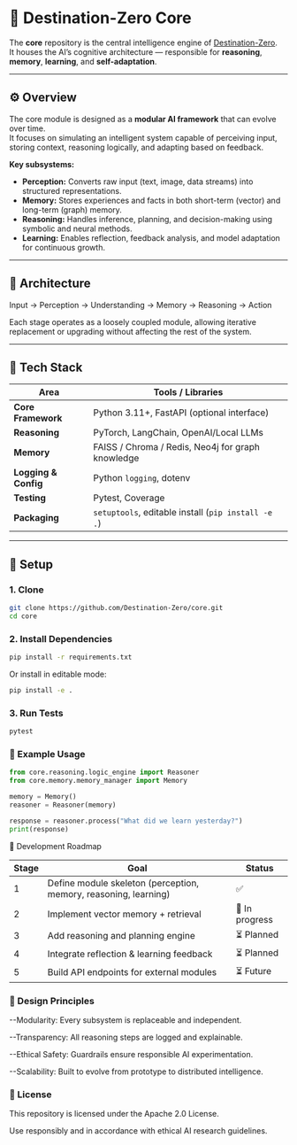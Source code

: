 # 🧠 Destination-Zero Core

The **core** repository is the central intelligence engine of [Destination-Zero](https://github.com/Destination-Zero).  
It houses the AI’s cognitive architecture — responsible for **reasoning**, **memory**, **learning**, and **self-adaptation**.

---

## ⚙️ Overview

The core module is designed as a **modular AI framework** that can evolve over time.  
It focuses on simulating an intelligent system capable of perceiving input, storing context, reasoning logically, and adapting based on feedback.

**Key subsystems:**
- **Perception:** Converts raw input (text, image, data streams) into structured representations.  
- **Memory:** Stores experiences and facts in both short-term (vector) and long-term (graph) memory.  
- **Reasoning:** Handles inference, planning, and decision-making using symbolic and neural methods.  
- **Learning:** Enables reflection, feedback analysis, and model adaptation for continuous growth.

---

## 🧩 Architecture

Input → Perception → Understanding → Memory → Reasoning → Action


Each stage operates as a loosely coupled module, allowing iterative replacement or upgrading without affecting the rest of the system.

---

## 🧰 Tech Stack

| Area | Tools / Libraries |
|------|--------------------|
| **Core Framework** | Python 3.11+, FastAPI (optional interface) |
| **Reasoning** | PyTorch, LangChain, OpenAI/Local LLMs |
| **Memory** | FAISS / Chroma / Redis, Neo4j for graph knowledge |
| **Logging & Config** | Python `logging`, dotenv |
| **Testing** | Pytest, Coverage |
| **Packaging** | `setuptools`, editable install (`pip install -e .`) |

---

## 🚀 Setup

### 1. Clone
```bash
git clone https://github.com/Destination-Zero/core.git
cd core
```

### 2. Install Dependencies
```bash
pip install -r requirements.txt
```
Or install in editable mode:
```bash
pip install -e .
```

### 3. Run Tests
```bash
pytest
```

### 🧪 Example Usage

```python
from core.reasoning.logic_engine import Reasoner
from core.memory.memory_manager import Memory

memory = Memory()
reasoner = Reasoner(memory)

response = reasoner.process("What did we learn yesterday?")
print(response)
```

🧭 Development Roadmap

| Stage | Goal                                                             | Status         |
| ----- | ---------------------------------------------------------------- | -------------- |
| 1     | Define module skeleton (perception, memory, reasoning, learning) | ✅              |
| 2     | Implement vector memory + retrieval                              | 🔧 In progress |
| 3     | Add reasoning and planning engine                                | ⏳ Planned      |
| 4     | Integrate reflection & learning feedback                         | ⏳ Planned      |
| 5     | Build API endpoints for external modules                         | ⏳ Future       |


### 🧩 Design Principles

--Modularity: Every subsystem is replaceable and independent.

--Transparency: All reasoning steps are logged and explainable.

--Ethical Safety: Guardrails ensure responsible AI experimentation.

--Scalability: Built to evolve from prototype to distributed intelligence.

### 📜 License

This repository is licensed under the Apache 2.0 License.

Use responsibly and in accordance with ethical AI research guidelines.
